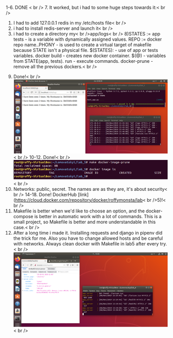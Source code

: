 1-6. DONE < br />
7. It worked, but i had to some huge steps towards it:< br />
1) I had to add 127.0.0.1 redis in my /etc/hosts file< br />
2) i had to install redis-server and launch it< br />
3) i had to create a directory my< br />app/logs< br />
8)STATES := app tests - is a variable with dynamically assigned values. REPO := docker repo name..PHONY - is used to create a virtual target of makefile because STATE isn't a physical file. 
 $(STATES): - use of app or tests variables. docker build - creates new docker container. $(@) - variables from STATE(app, tests). run - execute commands. docker-prune - remove all the previous dockers.< br />
9. Done!< br />
![1](./img/1.PNG)< br />
10-12. Done!< br />
![2](./img/2.PNG)< br />
13. Networks: public, secret. The names are as they are, it's about security< br />
14-18. Done! DockerHub [link](https://cloud.docker.com/repository/docker/roffymonsta/lab< br />5)!< br />
19. Makefile is better when we'd like to choose an option, and the docker-compose is better in automatic work with a lot of commands. This is a small project, so Makefile is better and more understandable in this case.< br />
20. After a long time i made it. Installing requests and django in pipenv did the trick for me. Also you have to change allowed hosts and be careful with networks. Always clean docker with Makefile in lab5 after every try.< br />
![3](./img/3.PNG)< br />
